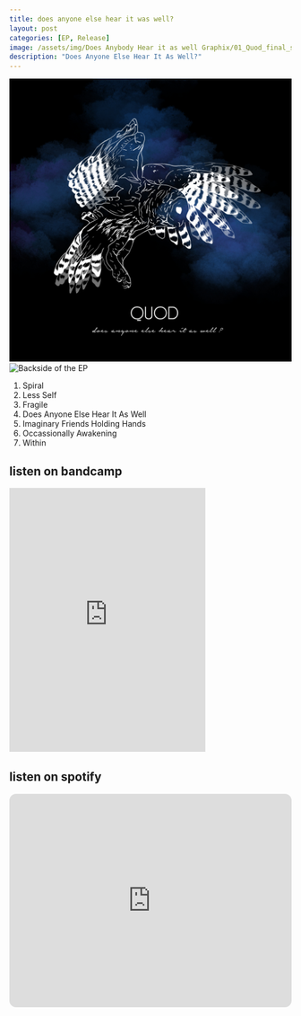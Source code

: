 ```yaml
---
title: does anyone else hear it was well?
layout: post
categories: [EP, Release]
image: /assets/img/Does Anybody Hear it as well Graphix/01_Quod_final_schreibschrift.jpg
description: "Does Anyone Else Hear It As Well?"
---
```

 <img src="/assets/img/Does Anybody Hear it as well Graphix/01_Quod_final_schreibschrift.jpg" alt="Cover of the EP">
 <img src="/assets/img/Does Anybody Hear it as well Graphix/Cover_back" alt="Backside of the EP">

1. Spiral
1. Less Self
1. Fragile
1. Does Anyone Else Hear It As Well
1. Imaginary Friends Holding Hands
1. Occassionally Awakening
1. Within


## listen on bandcamp
<iframe style="border: 0; width: 350px; height: 470px;" src="https://bandcamp.com/EmbeddedPlayer/album=3468071668/size=large/bgcol=ffffff/linkcol=0687f5/tracklist=false/transparent=true/" seamless><a href="https://quod.bandcamp.com/album/caves-full-of-light">Caves full of Light by Quod</a></iframe>

## listen on spotify
<iframe style="border-radius:12px" src="https://open.spotify.com/embed/album/7cu9ddJPwRHWtJXXaNKZ9a?utm_source=generator" width="100%" height="380" frameBorder="0" allowfullscreen="" allow="autoplay; clipboard-write; encrypted-media; fullscreen; picture-in-picture" loading="lazy"></iframe>
